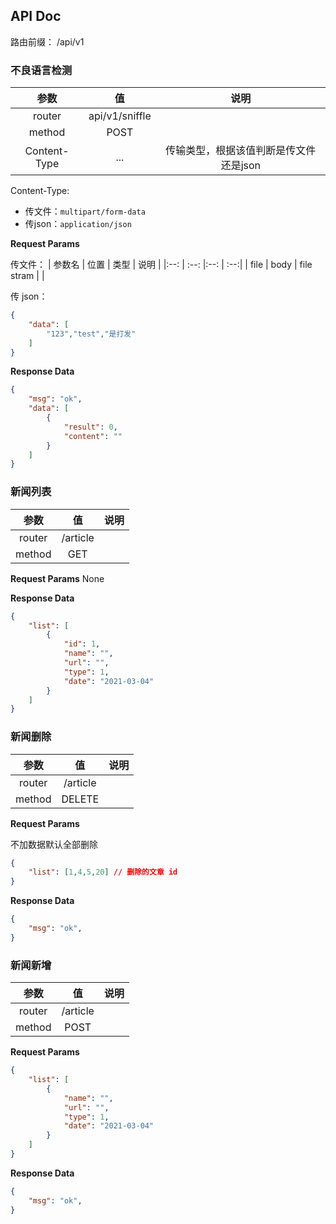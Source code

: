 ## API Doc

路由前缀： /api/v1

### 不良语言检测

| 参数 | 值 | 说明 |
|:--: | :--:  |:--: |
| router | api/v1/sniffle | |
| method | POST | |
| Content-Type | ... | 传输类型，根据该值判断是传文件还是json |

Content-Type:
- 传文件：`multipart/form-data`
- 传json：`application/json`

**Request Params**

传文件：
| 参数名 | 位置 | 类型 | 说明 |
|:--: | :--:  |:--: | :--:|
| file | body | file stram | |

传 json：
```json
{
	"data": [
	    "123","test","是打发"
	]
}
```

**Response Data**
```json
{
    "msg": "ok",
    "data": [
        {
            "result": 0,
            "content": ""
        }
    ]
}
```

### 新闻列表

| 参数 | 值 | 说明 |
|:--: | :--:  |:--: |
| router | /article | |
| method | GET | |

**Request Params**
None

**Response Data**

```json
{
    "list": [
        {
            "id": 1,
            "name": "",
            "url": "",
            "type": 1,
            "date": "2021-03-04"
        }
    ]
}
```

### 新闻删除

| 参数 | 值 | 说明 |
|:--: | :--:  |:--: |
| router | /article | |
| method | DELETE | |

**Request Params**

不加数据默认全部删除

```json
{
    "list": [1,4,5,20] // 删除的文章 id
}
```

**Response Data**

```json
{
    "msg": "ok",
}
```

### 新闻新增

| 参数 | 值 | 说明 |
|:--: | :--:  |:--: |
| router | /article | |
| method | POST | |

**Request Params**

```json
{
    "list": [
        {
            "name": "",
            "url": "",
            "type": 1,
            "date": "2021-03-04"
        }
    ]
}
```

**Response Data**

```json
{
    "msg": "ok",
}
```